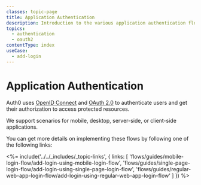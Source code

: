 ```yaml
---
classes: topic-page
title: Application Authentication
description: Introduction to the various application authentication flows.
topics:
  - authentication
  - oauth2
contentType: index
useCase:
  - add-login
---
```


# Application Authentication

Auth0 uses [OpenID Connect](/protocols/oidc) and [OAuth 2.0](/protocols/oauth2) to authenticate users and get their authorization to access protected resources. 

We support scenarios for mobile, desktop, server-side, or client-side applications.

You can get more details on implementing these flows by following one of the following links:

<%= include('../../_includes/_topic-links', { links: [
  'flows/guides/mobile-login-flow/add-login-using-mobile-login-flow',
  'flows/guides/single-page-login-flow/add-login-using-single-page-login-flow',
  'flows/guides/regular-web-app-login-flow/add-login-using-regular-web-app-login-flow'
] }) %>
